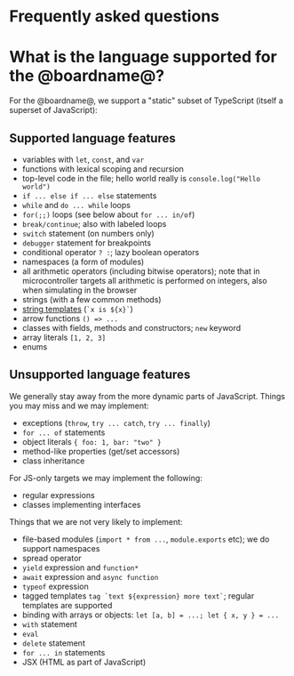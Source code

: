 # Frequently asked questions

# What is the language supported for the @boardname@?

For the @boardname@, we support a "static" subset of TypeScript (itself a superset of JavaScript):

## Supported language features

* variables with `let`, `const`, and `var`
* functions with lexical scoping and recursion
* top-level code in the file; hello world really is `console.log("Hello world")`
* `if ... else if ... else` statements
* `while` and `do ... while` loops
* `for(;;)` loops (see below about `for ... in/of`)
* `break/continue`; also with labeled loops
* `switch` statement (on numbers only)
* `debugger` statement for breakpoints
* conditional operator `? :`; lazy boolean operators
* namespaces (a form of modules) 
* all arithmetic operators (including bitwise operators); note that in microcontroller targets all arithmetic is performed on integers, also when simulating in the browser
* strings (with a few common methods)
* [string templates](https://developer.mozilla.org/en-US/docs/Web/JavaScript/Reference/Template_literals) (`` `x is ${x}` ``)
* arrow functions `() => ...`
* classes with fields, methods and constructors; `new` keyword
* array literals `[1, 2, 3]`
* enums

## Unsupported language features

We generally stay away from the more dynamic parts of JavaScript. Things you may miss and we may implement:

* exceptions (`throw`, `try ... catch`, `try ... finally`)
* `for ... of` statements
* object literals `{ foo: 1, bar: "two" }`
* method-like properties (get/set accessors)
* class inheritance

For JS-only targets we may implement the following:

* regular expressions
* classes implementing interfaces

Things that we are not very likely to implement:

* file-based modules (`import * from ...`, `module.exports` etc); we do support namespaces
* spread operator
* `yield` expression and `function*`
* `await` expression and `async function`
* `typeof` expression
* tagged templates `` tag `text ${expression} more text` ``; regular templates are supported
* binding with arrays or objects: `let [a, b] = ...; let { x, y } = ...`
* `with` statement
* `eval`
* `delete` statement
* `for ... in` statements
* JSX (HTML as part of JavaScript)